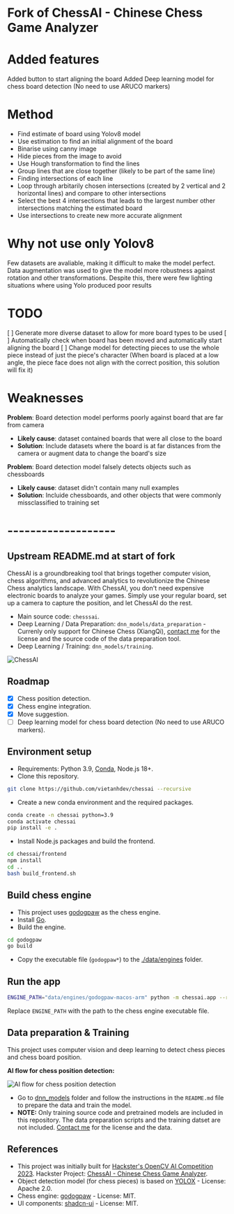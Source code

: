 # Fork of ChessAI - Chinese Chess Game Analyzer

# Added features
Added button to start aligning the board
Added Deep learning model for chess board detection (No need to use ARUCO markers)


# Method

- Find estimate of board using Yolov8 model
- Use estimation to find an initial alignment of the board
- Binarise using canny image
- Hide pieces from the image to avoid
- Use Hough transformation to find the lines
- Group lines that are close together (likely to be part of the same line)
- Finding intersections of each line
- Loop through arbitarily chosen intersections (created by 2 vertical and 2 horizontal lines) and compare to other intersections
- Select the best 4 intersections that leads to the largest number other intersections matching the estimated board
- Use intersections to create new more accurate alignment

# Why not use only Yolov8
Few datasets are avaliable, making it difficult to make the model perfect.
Data augmentation was used to give the model more robustness against rotation and other transformations.
Despite this, there were few lighting situations where using Yolo produced poor results




# TODO

[ ] Generate more diverse dataset to allow for more board types to be used
[ ] Automatically check when board has been moved and automatically start aligning the board
[ ] Change model for detecting pieces to use the whole piece instead of just the piece's character (When board is placed at a low angle, the piece face does not align with the correct position, this solution will fix it)

# Weaknesses
**Problem**: Board detection model performs poorly against board that are far from camera
- **Likely cause**: dataset contained boards that were all close to the board
- **Solution**: Include datasets where the board is at far distances from the camera or augment data to change the board's size

**Problem**: Board detection model falsely detects objects such as chessboards
- **Likely cause**: dataset didn't contain many null examples
- **Solution**: Incluide chessboards, and other objects that were commonly missclassified to training set
# -------------------

## Upstream README.md at start of fork


ChessAI is a groundbreaking tool that brings together computer vision, chess algorithms, and advanced analytics to revolutionize the Chinese Chess analytics landscape. With ChessAI, you don't need expensive electronic boards to analyze your games. Simply use your regular board, set up a camera to capture the position, and let ChessAI do the rest.

- Main source code: `chesssai`.
- Deep Learning / Data Preparation: `dnn_models/data_preparation` - Currenly only support for Chinese Chess (XiangQi), [contact me](https://aicurious.io/contact) for the license and the source code of the data preparation tool.
- Deep Learning / Training: `dnn_models/training`.

![ChessAI](https://github.com/vietanhdev/chessai/raw/main/docs/images/screenshot.png)

## Roadmap

- [x] Chess position detection.
- [x] Chess engine integration.
- [x] Move suggestion.
- [ ] Deep learning model for chess board detection (No need to use ARUCO markers).

## Environment setup

- Requirements: Python 3.9, [Conda](https://docs.conda.io/en/latest/miniconda.html), Node.js 18+.
- Clone this repository.

```bash
git clone https://github.com/vietanhdev/chessai --recursive
```

- Create a new conda environment and the required packages.

```bash
conda create -n chessai python=3.9
conda activate chessai
pip install -e .
```

- Install Node.js packages and build the frontend.

```bash
cd chessai/frontend
npm install
cd ..
bash build_frontend.sh
```

## Build chess engine

- This project uses [godogpaw](https://github.com/hmgle/godogpaw) as the chess engine.
- Install [Go](https://go.dev/doc/install).
- Build the engine.

```bash
cd godogpaw
go build
```

- Copy the executable file (`godogpaw*`) to the [./data/engines](./data/engines) folder.

## Run the app

```bash
ENGINE_PATH="data/engines/godogpaw-macos-arm" python -m chessai.app --run_app
```

Replace `ENGINE_PATH` with the path to the chess engine executable file.

## Data preparation & Training

This project uses computer vision and deep learning to detect chess pieces and chess board position.

**AI flow for chess position detection:**

![AI flow for chess position detection](https://raw.githubusercontent.com/vietanhdev/chessai/main/docs/images/ai_flow.png)

- Go to [dnn_models](./dnn_models) folder and follow the instructions in the `README.md` file to prepare the data and train the model.
- **NOTE:** Only training source code and pretrained models are included in this repository. The data preparation scripts and the training datset are not included. [Contact me](https://aicurious.io/contact) for the license and the data.

## References

- This project was initially built for [Hackster's OpenCV AI Competition 2023](https://www.hackster.io/contests/opencv-ai-competition-2023). Hackster Project: [ChessAI - Chinese Chess Game Analyzer](https://www.hackster.io/vietanhdev/chessai-chinese-chess-game-analyzer-4be768).
- Object detection model (for chess pieces) is based on [YOLOX](https://github.com/Megvii-BaseDetection/YOLOX) - License: Apache 2.0.
- Chess engine: [godogpaw](https://github.com/hmgle/godogpaw) - License: MIT.
- UI components: [shadcn-ui](https://github.com/shadcn-ui/ui) - License: MIT.

